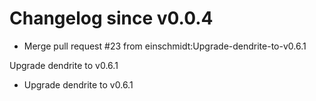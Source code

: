 # Changelog since v0.0.4
- Merge pull request #23 from einschmidt:Upgrade-dendrite-to-v0.6.1

Upgrade dendrite to v0.6.1 
- Upgrade dendrite to v0.6.1 
